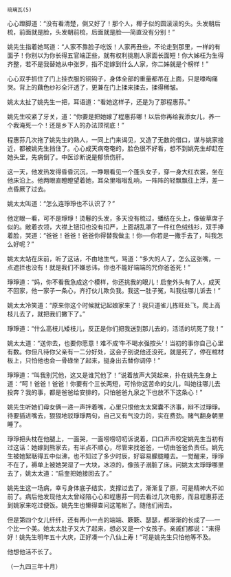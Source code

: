     琉璃瓦(5) 

   心心蹬脚道：“没有看清楚，倒又好了！那个人，椰子似的圆滚滚的头。头发朝后梳，前面就是脸，头发朝前梳，后面就是脸──简直没有分别！”

   姚先生指着她骂道：“人家不靠脸子吃饭！人家再丑些，不论走到那里，一样的有面子！你别以为你长得五官端正些，就有权利挑剔人家面长面短！你大姊枉为生得齐整，若不是我替她从中张罗，指不定嫁到什么人家，你二姊就是个榜样！”

   心心双手抓住了门上挂衣服的铜钩子，身体全部的重量都吊在上面，只是嚎啕痛哭。背上的藕色纱衫全汗透了，更兼在门上揉来揉去，揉得稀皱。

   姚太太扯了姚先生一把，耳语道：“看她这样子，还是为了那程惠荪。”

   姚先生咬紧了牙关，道：“你要是把她嫁了程惠荪哪！以后你再给我添女儿，养一个我淹死一个！还是乡下人的办法顶彻底！”

   程惠荪几次拖了姚先生的熟人，一同上门来谒见，又造了无数的借口，谋与姚家接近，都被姚先生挡住了。心心成天病奄奄的，脸色很不好看，想不到姚先生却赶在她头里，先病倒了。中医诊断说是郁愤伤肝。

   这一天，他发热发得昏昏沉沉，一睁眼看见一个蓬头女子，穿一身大红衣裳，坐在他床沿上。他两眼直瞪瞪望着她，耳朵里嗡嗡乱响，一阵阵的轻飘飘往上浮，差一点昏厥了过去。

   姚太太叫道：“怎么连琤琤也不认识了？”

   他定眼一看，可不是琤琤！烫鬈的头发，多天没有梳过，蟠结在头上，像破草席子似的。敞着衣领，大襟上钮扣也没有扣严，上面胡乱罩了一件红色绒线衫，双手捧着脸，哭道：“爸爸！爸爸！爸爸你得替我做主！你──你若是一撒手去了，叫我怎么好呢？”

   姚太太站在床前，听了这话，不由地生气，骂道：“多大的人了，怎么这张嘴，一点遮拦也没有！就是我们不嫌忌讳，你也不能好端端的咒你爸爸死！”

   琤琤道：“妈，你不看我急成这个模样，你还挑我的眼儿！启奎外头有了人，成天不回家，他一家子一条心，齐打伙儿欺负我。我这一肚子冤，叫我往哪儿诉去！”

   姚太太冷笑道：“原来你这个时候就记起娘家来了！我只道雀儿拣旺处飞，爬上高枝儿去了，就把我们撇下了。”

   琤琤道：“什么高枝儿矮枝儿，反正是你们把我送到那儿去的，活活的坑死了我！”

   姚太太道：“送你去，也要你愿意！难不成‘牛不喝水强按头’！当初的事你自己心里有数。你但凡待你父亲有一二分好处，这会子别说他还没死，就是死了，停在棺材板上，只怕他也会一骨碌坐了起来，挺身出去替你调停！”

   琤琤道：“叫我别咒他，这又是谁咒他了！”说着放声大哭起来，扑在姚先生身上道：“呵！爸爸！爸爸！你要有个三长两短，可怜你这苦命的女儿，叫她往哪儿去投奔？我的事，都是爸爸给安排的，只怕爸爸九泉之下也放不下这条心！”

   姚先生听她们母女俩一递一声拌着嘴，心里只恨他太太窝囊不济事，辩不过琤琤。待要插进嘴去，狠狠地驳琤琤两句，自己又有气没力的，实在费劲。赌气翻身朝里睡了。

   琤琤把头枕在他腿上，一面哭，一面唠唠叨叨诉说着，口口声声咬定姚先生当初有过这话：她嫁到熊家去，有半点不顺心，尽管来找爸爸，一切由爸爸负责任。姚先生被她絮聒得五中似沸，也不知过了多少时辰，好容易朦胧睡去。一觉醒来，琤琤不在了，褥单上被她哭湿了一大块，冰凉的，像孩子溺脏了床。问姚太太琤琤哪里去了，姚太太道：“启奎把她接回去了。”

   姚先生这一场病，幸亏身体底子结实，支撑过去了，渐渐复了原，可是精神大不如前了。病后他发现他太太曾经陪心心和程惠荪一同去看过几次电影，而且程惠荪还到姚家来吃过便饭。姚先生也懒得查问这笔帐了。随他们闹去。

   但是第四个女儿纤纤，还有再小一点的端端、簌簌、瑟瑟，都渐渐的长成了──一个比一个美。她太太肚子又大了起来，想必又是一个女孩子。亲戚们都说：“来得好！姚先生明年五十大庆，正好凑一个八仙上寿！”可是姚先生只怕他等不及。

   他想他活不长了。

   （一九四三年十月）

